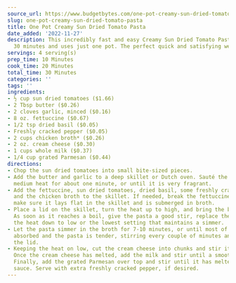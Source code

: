 ```yaml
---
source_url: https://www.budgetbytes.com/one-pot-creamy-sun-dried-tomato-pasta/
slug: one-pot-creamy-sun-dried-tomato-pasta
title: One Pot Creamy Sun Dried Tomato Pasta
date_added: '2022-11-27'
description: This incredibly fast and easy Creamy Sun Dried Tomato Pasta cooks in
  30 minutes and uses just one pot. The perfect quick and satisfying weeknight dinner!
servings: 4 serving(s)
prep_time: 10 Minutes
cook_time: 20 Minutes
total_time: 30 Minutes
categories: ''
tags: ''
ingredients:
- ½ cup sun dried tomatoes ($1.66)
- 2 Tbsp butter ($0.26)
- 2 cloves garlic, minced ($0.16)
- 8 oz. fettuccine ($0.67)
- 1/2 tsp dried basil ($0.05)
- Freshly cracked pepper ($0.05)
- 2 cups chicken broth* ($0.26)
- 2 oz. cream cheese ($0.30)
- 1 cups whole milk ($0.37)
- 1/4 cup grated Parmesan ($0.44)
directions:
- Chop the sun dried tomatoes into small bite-sized pieces.
- Add the butter and garlic to a deep skillet or Dutch oven. Sauté the garlic over
  medium heat for about one minute, or until it is very fragrant.
- Add the fettuccine, sun dried tomatoes, dried basil, some freshly cracked pepper,
  and the chicken broth to the skillet. If needed, break the fettuccine in half to
  make sure it lays flat in the skillet and is submerged in broth.
- Place a lid on the skillet, turn the heat up to high, and bring the broth to a boil.
  As soon as it reaches a boil, give the pasta a good stir, replace the lid, and turn
  the heat down to low or the lowest setting that maintains a simmer.
- Let the pasta simmer in the broth for 7-10 minutes, or until most of the broth is
  absorbed and the pasta is tender, stirring every couple of minutes and always replacing
  the lid.
- Keeping the heat on low, cut the cream cheese into chunks and stir it into the pasta.
  Once the cream cheese has melted, add the milk and stir until a smooth sauce forms.
  Finally, add the grated Parmesan over top and stir until it has melted into the
  sauce. Serve with extra freshly cracked pepper, if desired.
---
```

